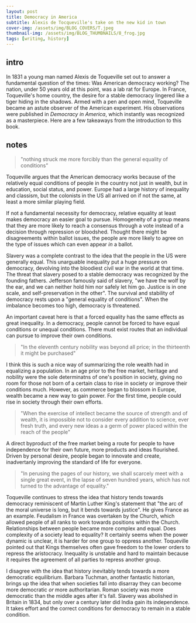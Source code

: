 ```yaml
---
layout: post
title: Democracy in America
subtitle: Alexis de Tocqueville's take on the new kid in town
cover-img: /assets/img/BLOG_COVERS/T.jpeg
thumbnail-img: /assets/img/BLOG_THUMBNAILS/8_frog.jpg
tags: [writing, history]
---
```


## intro
In 1831 a young man named Alexis de Toqueville set out to answer a fundamental question of the times: Was American democracy working? The nation, under 50 years old at this point, was a lab rat for Europe. In France, Toqueville's home country, the desire for a stable democracy lingered like a tiger hiding in the shadows. Armed with a pen and open mind, Toqueville became an astute observer of the American experiment. His observations were published in *Democracy in America*, which instantly was recognized as a masterpiece. Here are a few takeaways from the introduction to this book.  


## notes

> "nothing struck me more forcibly than the general equality of conditions"

Toqueville argues that the American democracy works because of the relatively equal conditions of people in the country not just in wealth, but in education, social status, and power. Europe had a large history of inequality and classism, but the colonists in the US all arrived on if not the same, at least a more similar playing field. 

If not a fundamental necessity for democracy, relative equality at least makes democracy an easier goal to pursue. Homogeneity of a group means that they are more likely to reach a consensus through a vote instead of a decision through repression or bloodshed. Thought there might be disagreements within ballot issues, the people are more likely to agree on the type of issues which can even appear *in* a ballot.   

Slavery was a complete contrast to the idea that the people in the US were generally equal. This unarguable inequality put a huge pressure on democracy, devolving into the bloodiest civil war in the world at that time. The threat that slavery posed to a stable democracy was recognized by the founding fathers. Jefferson famously said of slavery, "we have the wolf by the ear, and we can neither hold him nor safely let him go. Justice is in one scale, and self-preservation in the other". The survival and stability of democracy rests upon a "general equality of conditions". When the imbalance becomes too high, democracy is threatened. 

An important caveat here is that a forced equality has the same effects as great inequality. In a democracy, people cannot be forced to have equal conditions or unequal conditions. There must exist routes that an individual can pursue to improve their own conditions. 

> "In the eleventh century nobility was beyond all price; in the thirteenth it might be purchased"

I think this is such a nice way of summarizing the role wealth had in equalizing a population. In an age prior to the free market, heritage and nobility were the sole determinatns of one's position in society, giving no room for those not born of a certain class to rise in society or improve their conditions much. However, as commerce began to blossom in Europe, wealth became a new way to gain power. For the first time, people could rise in society through their own efforts.  


> "When the exercise of intellect became the source of strength and of wealth, it is impossible not to consider every addition to science, ever fresh truth, and every new ideas a a germ of power placed within the reach of the people" 

A direct byproduct of the free market being a route for people to have independence for their own future, more products and ideas flourished. Driven by personal desire, people began to innovate and create, inadvertanly improving the standard of life for everyone. 

> "In perusing the pages of our history, we shall scarcely meet with a single great event, in the lapse of seven hundred years, which has not turned to the advantage of equality."

Toqueville continues to stress the idea that history tends towards democracy reminiscent of Martin Luther King's statement that "the arc of the moral universe is long, but it bends towards justice". He gives France as an example. Feudalism in France was overtaken by the Church, which allowed people of all ranks to work towards positions within the Church. Relationships between people became more complex and equal. Does complexity of a society lead to equality? It certainly seems when the power dynamic is unclear, it is harder for one group to oppress another. Toqueville pointed out that Kings themselves often gave freedom to the lower orders to repress the aristocracy. Inequality is unstable and hard to maintain because it requires the agreement of all parties to repress another group.  

I disagree with the idea that history inevitably tends towards a more democratic equilibrium. Barbara Tuchman, another fantastic historian, brings up the idea that when societies fall into disarray they can become more democratic *or* more authoritarian. Roman society was more democratic than the middle ages after it's fall. Slavery was abolished in Britain in 1834, but only over a century later did India gain its independence. It takes effort and the correct conditions for democracy to remain in a stable condition. 

